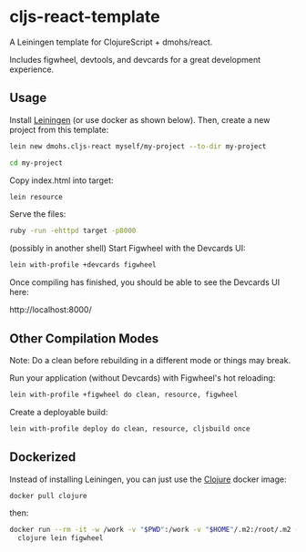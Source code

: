 # cljs-react-template

A Leiningen template for ClojureScript + dmohs/react.

Includes figwheel, devtools, and devcards for a great development experience.

## Usage

Install [Leiningen](http://leiningen.org/) (or use docker as shown below). Then, create a new project from this template:

```bash
lein new dmohs.cljs-react myself/my-project --to-dir my-project
```

```bash
cd my-project
```

Copy index.html into target:

```bash
lein resource
```

Serve the files:

```bash
ruby -run -ehttpd target -p8000
```

(possibly in another shell) Start Figwheel with the Devcards UI:

```bash
lein with-profile +devcards figwheel
```

Once compiling has finished, you should be able to see the Devcards UI here:

http://localhost:8000/

## Other Compilation Modes

Note: Do a clean before rebuilding in a different mode or things may break.

Run your application (without Devcards) with Figwheel's hot reloading:

```bash
lein with-profile +figwheel do clean, resource, figwheel
```

Create a deployable build:

```bash
lein with-profile deploy do clean, resource, cljsbuild once
```

## Dockerized

Instead of installing Leiningen, you can just use the [Clojure](https://hub.docker.com/_/clojure/) docker image:

```bash
docker pull clojure
```

then:

```bash
docker run --rm -it -w /work -v "$PWD":/work -v "$HOME"/.m2:/root/.m2 -p 3449:3449 \
  clojure lein figwheel
```
